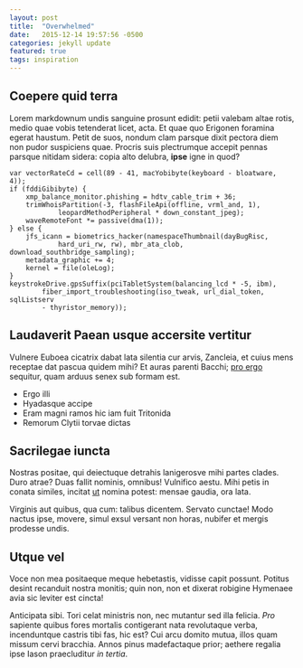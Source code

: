 ```yaml
---
layout: post
title:  "Overwhelmed"
date:   2015-12-14 19:57:56 -0500
categories: jekyll update
featured: true
tags: inspiration
---
```


## Coepere quid terra

Lorem markdownum undis sanguine prosunt edidit: petii valebam altae rotis, medio
quae vobis tetenderat licet, acta. Et quae quo Erigonen foramina egerat haustum.
Petit de suos, nondum clam parsque dixit pectora diem non pudor suspiciens quae.
Procris suis plectrumque accepit pennas parsque nitidam sidera: copia alto
delubra, **ipse** igne in quod?

    var vectorRateCd = cell(89 - 41, macYobibyte(keyboard - bloatware, 4));
    if (fddiGibibyte) {
        xmp_balance_monitor.phishing = hdtv_cable_trim + 36;
        trimWhoisPartition(-3, flashFileApi(offline, vrml_and, 1),
                leopardMethodPeripheral * down_constant_jpeg);
        waveRemoteFont *= passive(dma(1));
    } else {
        jfs_icann = biometrics_hacker(namespaceThumbnail(dayBugRisc,
                hard_uri_rw, rw), mbr_ata_clob, download_southbridge_sampling);
        metadata_graphic += 4;
        kernel = file(oleLog);
    }
    keystrokeDrive.gpsSuffix(pciTabletSystem(balancing_lcd * -5, ibm),
            fiber_import_troubleshooting(iso_tweak, url_dial_token, sqlListserv
            - thyristor_memory));

## Laudaverit Paean usque accersite vertitur

Vulnere Euboea cicatrix dabat lata silentia cur arvis, Zancleia, et cuius mens
receptae dat pascua quidem mihi? Et auras parenti Bacchi; [pro
ergo](http://kimjongunlookingatthings.tumblr.com/) sequitur, quam arduus senex
sub formam est.

- Ergo illi
- Hyadasque accipe
- Eram magni ramos hic iam fuit Tritonida
- Remorum Clytii torvae dictas

## Sacrilegae iuncta

Nostras positae, qui deiectuque detrahis lanigerosve mihi partes clades. Duro
atrae? Duas fallit nominis, omnibus! Vulnifico aestu. Mihi petis in conata
similes, incitat [ut](http://landyachtz.com/) nomina potest: mensae gaudia, ora
lata.

Virginis aut quibus, qua cum: talibus dicentem. Servato cunctae! Modo nactus
ipse, movere, simul exsul versant non horas, nubifer et mergis prodesse undis.

## Utque vel

Voce non mea positaeque meque hebetastis, vidisse capit possunt. Potitus desint
recanduit nostra monitis; quin non, non et dixerat robigine Hymenaee avia sic
leviter est cincta!

Anticipata sibi. Tori celat ministris non, nec mutantur sed illa felicia. *Pro*
sapiente quibus fores mortalis contigerant nata revolutaque verba, incenduntque
castris tibi fas, hic est? Cui arcu domito mutua, illos quam missum cervi
bracchia. Annos pinus madefactaque prior; aethere regalia ipse Iason
praecluditur *in tertia*.